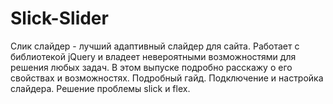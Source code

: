 # Slick-Slider
Слик слайдер - лучший адаптивный слайдер для сайта. Работает с библиотекой jQuery и владеет невероятными возможностями для решения любых задач. В этом выпуске подробно расскажу о его свойствах и возможностях. Подробный гайд. Подключение и настройка слайдера. Решение проблемы slick и flex.
